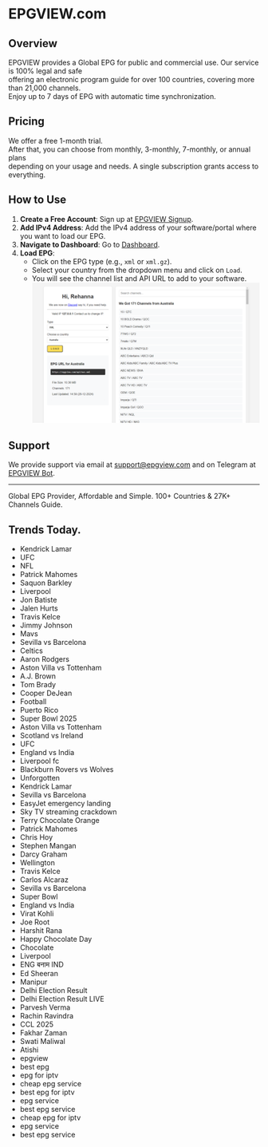 # EPGVIEW.com



## Overview
EPGVIEW provides a Global EPG for public and commercial use. Our service is 100% legal and safe\
offering an electronic program guide for over 100 countries, covering more than 21,000 channels.\
Enjoy up to 7 days of EPG with automatic time synchronization.

## Pricing
We offer a free 1-month trial. \
After that, you can choose from monthly, 3-monthly, 7-monthly, or annual plans \
depending on your usage and needs. A single subscription grants access to everything.

## How to Use
1. **Create a Free Account**: Sign up at [EPGVIEW Signup](https://epgview.com/signup.php).
2. **Add IPv4 Address**: Add the IPv4 address of your software/portal where you want to load our EPG.
3. **Navigate to Dashboard**: Go to [Dashboard](https://epgview.com/dashboard.php).
4. **Load EPG**:
   - Click on the EPG type (e.g., `xml` or `xml.gz`).
   - Select your country from the dropdown menu and click on `Load`.
   - You will see the channel list and API URL to add to your software.
![EPGVIEW](img/dashboard.png)
## Support
We provide support via email at [support@epgview.com](mailto:support@epgview.com) and on Telegram at [EPGVIEW Bot](https://t.me/epgview_bot).

---

Global EPG Provider, Affordable and Simple. 100+ Countries & 27K+ Channels Guide.

## Trends Today.

- Kendrick Lamar
- UFC
- NFL
- Patrick Mahomes
- Saquon Barkley
- Liverpool
- Jon Batiste
- Jalen Hurts
- Travis Kelce
- Jimmy Johnson
- Mavs
- Sevilla vs Barcelona
- Celtics
- Aaron Rodgers
- Aston Villa vs Tottenham
- A.J. Brown
- Tom Brady
- Cooper DeJean
- Football
- Puerto Rico
- Super Bowl 2025
- Aston Villa vs Tottenham
- Scotland vs Ireland
- UFC
- England vs India
- Liverpool fc
- Blackburn Rovers vs Wolves
- Unforgotten
- Kendrick Lamar
- Sevilla vs Barcelona
- EasyJet emergency landing
- Sky TV streaming crackdown
- Terry Chocolate Orange
- Patrick Mahomes
- Chris Hoy
- Stephen Mangan
- Darcy Graham
- Wellington
- Travis Kelce
- Carlos Alcaraz
- Sevilla vs Barcelona
- Super Bowl
- England vs India
- Virat Kohli
- Joe Root
- Harshit Rana
- Happy Chocolate Day
- Chocolate
- Liverpool
- ENG बनाम IND
- Ed Sheeran
- Manipur
- Delhi Election Result
- Delhi Election Result LIVE
- Parvesh Verma
- Rachin Ravindra
- CCL 2025
- Fakhar Zaman
- Swati Maliwal
- Atishi
- epgview
- best epg
- epg for iptv
- cheap epg service
- best epg for iptv
- epg service
- best epg service
- cheap epg for iptv
- epg service
- best epg service
